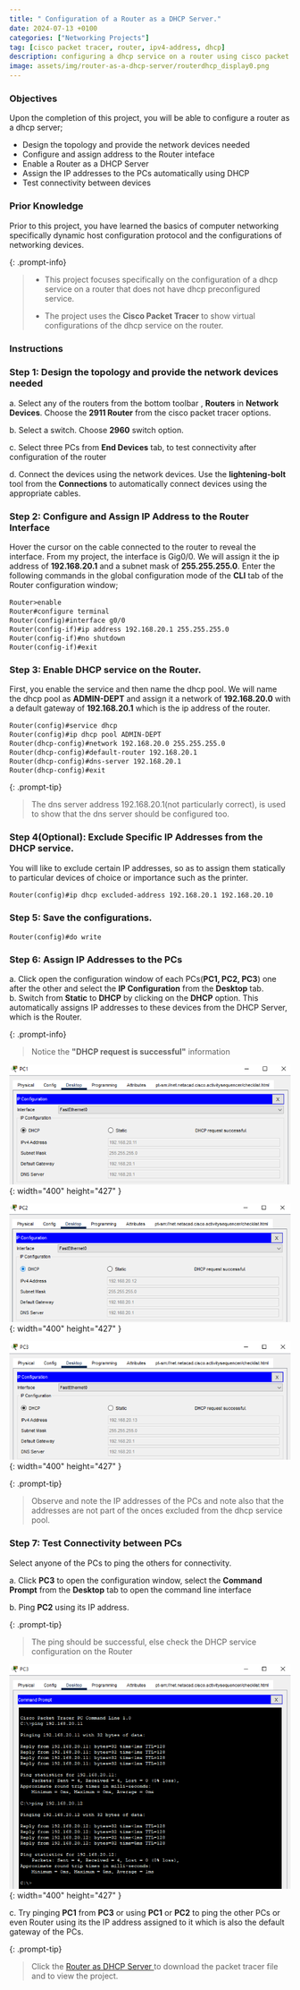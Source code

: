 ```yaml
---
title: " Configuration of a Router as a DHCP Server."
date: 2024-07-13 +0100
categories: ["Networking Projects"]
tag: [cisco packet tracer, router, ipv4-address, dhcp]
description: configuring a dhcp service on a router using cisco packet tracer.
image: assets/img/router-as-a-dhcp-server/routerdhcp_display0.png
---
```


### Objectives

Upon the completion of this project, you will be able to configure a router as a dhcp server;

- Design the topology and provide the network devices needed
- Configure and assign address to the Router inteface
- Enable a Router as a DHCP Server
- Assign the IP addresses to the PCs automatically using DHCP
- Test connectivity between devices

### Prior Knowledge

Prior to this project, you have learned the basics of computer networking specifically dynamic host configuration protocol and the configurations of networking devices.

{: .prompt-info}

> - This project focuses specifically on the configuration of a dhcp service on a router that does not have dhcp preconfigured service.
>
> - The project uses the **Cisco Packet Tracer** to show virtual configurations of the dhcp service on the router.

### Instructions

### Step 1: Design the topology and provide the network devices needed

a. Select any of the routers from the bottom toolbar , **Routers** in **Network Devices**. Choose the **2911 Router** from the cisco packet tracer options.

b. Select a switch. Choose **2960** switch option.

c. Select three PCs from **End Devices** tab, to test connectivity after configuration of the router

d. Connect the devices using the network devices. Use the **lightening-bolt** tool from the **Connections** to automatically connect devices using the appropriate cables.

### Step 2: Configure and Assign IP Address to the Router Interface

Hover the cursor on the cable connected to the router to reveal the interface. From my project, the interface is Gig0/0.
We will assign it the ip address of **192.168.20.1** and a subnet mask of **255.255.255.0**.
Enter the following commands in the global configuration mode of the **CLI** tab of the Router configuration window;

```terminal
Router>enable
Router#configure terminal
Router(config)#interface g0/0
Router(config-if)#ip address 192.168.20.1 255.255.255.0
Router(config-if)#no shutdown
Router(config-if)#exit
```

### Step 3: Enable DHCP service on the Router.

First, you enable the service and then name the dhcp pool. We will name the dhcp pool as **ADMIN-DEPT** and assign it a network of **192.168.20.0** with a default gateway of **192.168.20.1** which is the ip address of the router.

```terminal
Router(config)#service dhcp
Router(config)#ip dhcp pool ADMIN-DEPT
Router(dhcp-config)#network 192.168.20.0 255.255.255.0
Router(dhcp-config)#default-router 192.168.20.1
Router(dhcp-config)#dns-server 192.168.20.1
Router(dhcp-config)#exit
```

{: .prompt-tip}

> The dns server address 192.168.20.1(not particularly correct), is used to show that the dns server should be configured too.

### Step 4(Optional): Exclude Specific IP Addresses from the DHCP service.

You will like to exclude certain IP addresses, so as to assign them statically to particular devices of choice or importance such as the printer.

```terminal
Router(config)#ip dhcp excluded-address 192.168.20.1 192.168.20.10
```

### Step 5: Save the configurations.

```terminal
Router(config)#do write
```

### Step 6: Assign IP Addresses to the PCs

a. Click open the configuration window of each PCs(**PC1, PC2, PC3**) one after the other and select the **IP Configuration** from the **Desktop** tab.  
b. Switch from **Static** to **DHCP** by clicking on the **DHCP** option. This automatically assigns IP addresses to these devices from the DHCP Server, which is the Router.

{: .prompt-info}

> Notice the **"DHCP request is successful"** information

![alt text](/assets/img/router-as-a-dhcp-server/routerdhcp_display1.png){: width="400" height="427" }

![alt text](../assets/img/router-as-a-dhcp-server/routerdhcp_display2.png){: width="400" height="427" }

![alt text](/assets/img/router-as-a-dhcp-server/routerdhcp_display3.png){: width="400" height="427" }

{: .prompt-tip}

> Observe and note the IP addresses of the PCs and note also that the addresses are not part of the onces excluded from the dhcp service pool.

### Step 7: Test Connectivity between PCs

Select anyone of the PCs to ping the others for connectivity.

a. Click **PC3** to open the configuration window, select the **Command Prompt** from the **Desktop** tab to open the command line interface

b. Ping **PC2** using its IP address.

{: .prompt-tip}

> The ping should be successful, else check the DHCP service configuration on the Router

![alt text](/assets/img/router-as-a-dhcp-server/routerdhcp_display4.png){: width="400" height="427" }

c. Try pinging **PC1** from **PC3** or using **PC1** or **PC2** to ping the other PCs or even Router using its the IP address assigned to it which is also the default gateway of the PCs.

{: .prompt-tip}

> Click the <a href="/assets/cpt-file/router-as-dhcp-server/router-as-dhcp-server-packet-tracer-file.pkt" title="Download" download>Router as DHCP Server </a> to download the packet tracer file and to view the project.
